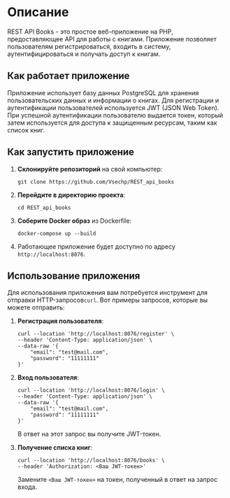 # Описание

REST API Books - это простое веб-приложение на PHP, предоставляющее API для работы с книгами. Приложение позволяет пользователям регистрироваться, входить в систему, аутентифицироваться и получать доступ к книгам.

## Как работает приложение

Приложение использует базу данных PostgreSQL для хранения пользовательских данных и информации о книгах. Для регистрации и аутентификации пользователей используется JWT (JSON Web Token). При успешной аутентификации пользователю выдается токен, который затем используется для доступа к защищенным ресурсам, таким как список книг.

## Как запустить приложение

1. **Склонируйте репозиторий** на свой компьютер:
    ```
    git clone https://github.com/Vsechp/REST_api_books
    ```
2. **Перейдите в директорию проекта**:
    ```
    cd REST_api_books
    ```
3. **Соберите Docker образ** из Dockerfile:
    ```
    docker-compose up --build
    ```
4. Работающее приложение будет доступно по адресу `http://localhost:8076`.

## Использование приложения

Для использования приложения вам потребуется инструмент для отправки HTTP-запросов`curl`. Вот примеры запросов, которые вы можете отправить:

1. **Регистрация пользователя**:
    ```
    curl --location 'http://localhost:8076/register' \
    --header 'Content-Type: application/json' \
    --data-raw '{
        "email": "test@mail.com",
        "password": "11111111"
    }'
    ```
2. **Вход пользователя**:
    ```
    curl --location 'http://localhost:8076/login' \
    --header 'Content-Type: application/json' \
    --data-raw '{
        "email": "test@mail.com",
        "password": "11111111"
    }'
    ```
    В ответ на этот запрос вы получите JWT-токен.

3. **Получение списка книг**:
    ```
    curl --location 'http://localhost:8076/books' \
    --header 'Authorization: <Ваш JWT-токен>'
    ```
    Замените `<Ваш JWT-токен>` на токен, полученный в ответ на запрос входа.

